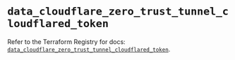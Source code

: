 # `data_cloudflare_zero_trust_tunnel_cloudflared_token`

Refer to the Terraform Registry for docs: [`data_cloudflare_zero_trust_tunnel_cloudflared_token`](https://registry.terraform.io/providers/cloudflare/cloudflare/5.2.0/docs/data-sources/zero_trust_tunnel_cloudflared_token).
